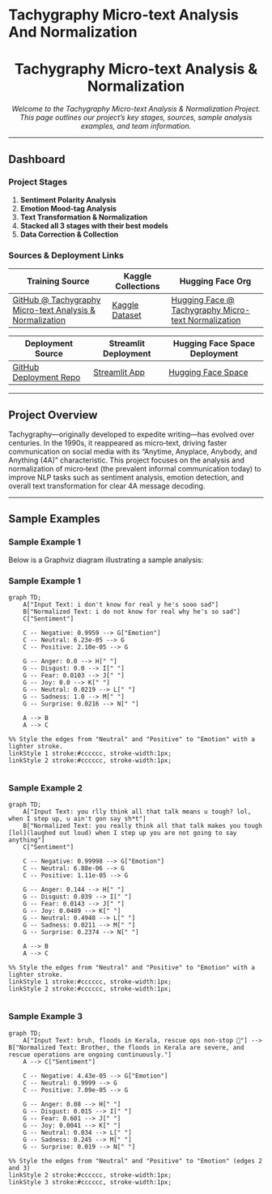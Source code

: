 # Tachygraphy Micro-text Analysis And Normalization
<!---
---
title: "Tachygraphy Micro-text Analysis & Normalization"
emoji: "⚡"
colorFrom: "pink"
colorTo: "blue"
sdk: "static"
pinned: false
---
--->

<!-- ---
title: README
emoji: 😻
colorFrom: yellow
colorTo: red
sdk: static
pinned: false
---
 -->
 
<div align="center">
  
<!-- ![Project Logo](https://via.placeholder.com/150) -->

# Tachygraphy Micro-text Analysis & Normalization

*Welcome to the Tachygraphy Micro-text Analysis & Normalization Project. This page outlines our project’s key stages, sources, sample analysis examples, and team information.*

</div>

---

## Dashboard

### Project Stages

1. **Sentiment Polarity Analysis**
2. **Emotion Mood-tag Analysis**
3. **Text Transformation & Normalization**
4. **Stacked all 3 stages with their best models**
5. **Data Correction & Collection**

### Sources & Deployment Links

| **Training Source** | **Kaggle Collections** | **Hugging Face Org** |
| ------------------- | ---------------------- | -------------------- |
| [GitHub @ Tachygraphy Micro-text Analysis & Normalization](https://github.com/ArchismanKarmakar/Tachygraphy-Microtext-Analysis-And-Normalization) | [Kaggle Dataset](https://www.kaggle.com/datasets/archismancoder/dataset-tachygraphy/data?select=Tachygraphy_MicroText-AIO-V3.xlsx) | [Hugging Face @ Tachygraphy Micro-text Normalization](https://huggingface.co/Tachygraphy-Microtext-Normalization-IEMK25) |

| **Deployment Source** | **Streamlit Deployment** | **Hugging Face Space Deployment** |
| --------------------- | ------------------------ | --------------------------------- |
| [GitHub Deployment Repo](https://github.com/ArchismanKarmakar/Tachygraphy-Microtext-Analysis-And-Normalization-Deployment-Source-HuggingFace_Streamlit_JPX14032025) | [Streamlit App](https://tachygraphy-microtext.streamlit.app/) | [Hugging Face Space](https://huggingface.co/spaces/Tachygraphy-Microtext-Normalization-IEMK25/Tachygraphy-Microtext-Analysis-and-Normalization-ArchismanCoder) |

---

## Project Overview

Tachygraphy—originally developed to expedite writing—has evolved over centuries. In the 1990s, it reappeared as micro‑text, driving faster communication on social media with its “Anytime, Anyplace, Anybody, and Anything (4A)” characteristic. This project focuses on the analysis and normalization of micro‑text (the prevalent informal communication today) to improve NLP tasks such as sentiment analysis, emotion detection, and overall text transformation for clear 4A message decoding.

---

## Sample Examples

### Sample Example 1

Below is a Graphviz diagram illustrating a sample analysis:


### Sample Example 1

```mermaid
graph TD;
    A["Input Text: i don't know for real y he's sooo sad"]
    B["Normalized Text: i do not know for real why he's so sad"]
    C["Sentiment"]
    
    C -- Negative: 0.9959 --> G["Emotion"]
    C -- Neutral: 6.23e-05 --> G
    C -- Positive: 2.10e-05 --> G

    G -- Anger: 0.0 --> H[" "]
    G -- Disgust: 0.0 --> I[" "]
    G -- Fear: 0.0103 --> J[" "]
    G -- Joy: 0.0 --> K[" "]
    G -- Neutral: 0.0219 --> L[" "]
    G -- Sadness: 1.0 --> M[" "]
    G -- Surprise: 0.0216 --> N[" "]

    A --> B
    A --> C

%% Style the edges from "Neutral" and "Positive" to "Emotion" with a lighter stroke.
linkStyle 1 stroke:#cccccc, stroke-width:1px;
linkStyle 2 stroke:#cccccc, stroke-width:1px;


```

### Sample Example 2
```mermaid
graph TD;
    A["Input Text: you rlly think all that talk means u tough? lol, when I step up, u ain't gon say sh*t"]
    B["Normalized Text: you really think all that talk makes you tough [lol](laughed out loud) when I step up you are not going to say anything"]
    C["Sentiment"]

    C -- Negative: 0.99998 --> G["Emotion"]
    C -- Neutral: 6.88e-06 --> G
    C -- Positive: 1.11e-05 --> G

    G -- Anger: 0.144 --> H[" "]
    G -- Disgust: 0.039 --> I[" "]
    G -- Fear: 0.0143 --> J[" "]
    G -- Joy: 0.0489 --> K[" "]
    G -- Neutral: 0.4948 --> L[" "]
    G -- Sadness: 0.0211 --> M[" "]
    G -- Surprise: 0.2374 --> N[" "]

    A --> B
    A --> C

%% Style the edges from "Neutral" and "Positive" to "Emotion" with a lighter stroke.
linkStyle 1 stroke:#cccccc, stroke-width:1px;
linkStyle 2 stroke:#cccccc, stroke-width:1px;


```

### Sample Example 3
```mermaid
graph TD;
    A["Input Text: bruh, floods in Kerala, rescue ops non‑stop 🚁"] --> B["Normalized Text: Brother, the floods in Kerala are severe, and rescue operations are ongoing continuously."]
    A --> C["Sentiment"]
    
    C -- Negative: 4.43e-05 --> G["Emotion"]
    C -- Neutral: 0.9999 --> G
    C -- Positive: 7.09e-05 --> G

    G -- Anger: 0.08 --> H[" "]
    G -- Disgust: 0.015 --> I[" "]
    G -- Fear: 0.601 --> J[" "]
    G -- Joy: 0.0041 --> K[" "]
    G -- Neutral: 0.034 --> L[" "]
    G -- Sadness: 0.245 --> M[" "]
    G -- Surprise: 0.019 --> N[" "]

%% Style the edges from "Neutral" and "Positive" to "Emotion" (edges 2 and 3)
linkStyle 2 stroke:#cccccc, stroke-width:1px;
linkStyle 3 stroke:#cccccc, stroke-width:1px;

```

